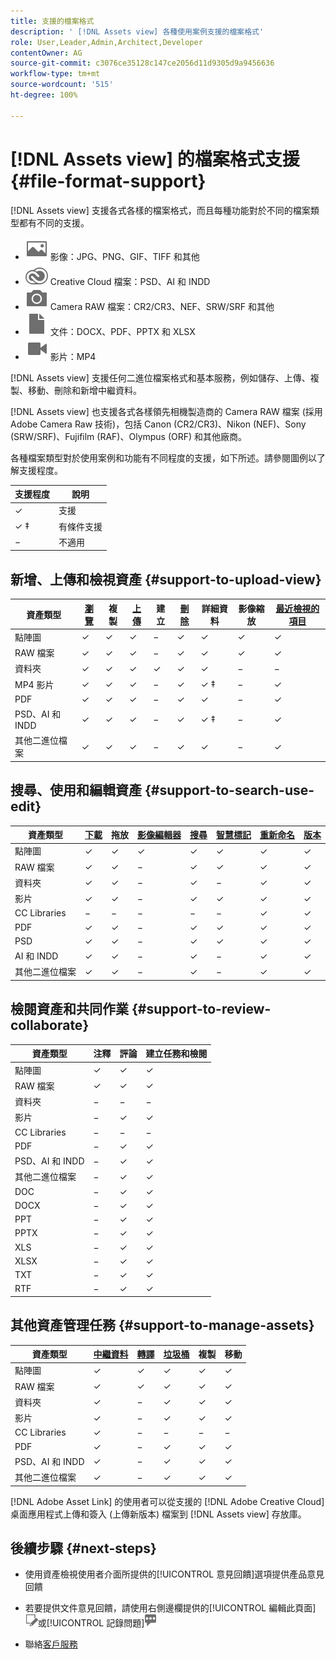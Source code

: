 ```yaml
---
title: 支援的檔案格式
description: ' [!DNL Assets view] 各種使用案例支援的檔案格式'
role: User,Leader,Admin,Architect,Developer
contentOwner: AG
source-git-commit: c3076ce35128c147ce2056d11d9305d9a9456636
workflow-type: tm+mt
source-wordcount: '515'
ht-degree: 100%

---
```


# [!DNL Assets view] 的檔案格式支援 {#file-format-support}

[!DNL Assets view] 支援各式各樣的檔案格式，而且每種功能對於不同的檔案類型都有不同的支援。

* ![影像檔案類型圖示](assets/image-icon.svg) 影像：JPG、PNG、GIF、TIFF 和其他
* ![creative cloudtype 圖示](assets/creative-cloud-files.svg) Creative Cloud 檔案：PSD、AI 和 INDD
* ![相機類型圖示](assets/camera-icon.svg) Camera RAW 檔案：CR2/CR3、NEF、SRW/SRF 和其他
* ![文字檔案類型圖示](assets/document-icon.svg) 文件：DOCX、PDF、PPTX 和 XLSX
* ![影片檔案類型圖示](assets/video-icon.svg) 影片：MP4

[!DNL Assets view] 支援任何二進位檔案格式和基本服務，例如儲存、上傳、複製、移動、刪除和新增中繼資料。

[!DNL Assets view] 也支援各式各樣領先相機製造商的 Camera RAW 檔案 (採用 Adobe Camera Raw 技術)，包括 Canon (CR2/CR3)、Nikon (NEF)、Sony (SRW/SRF)、Fujifilm (RAF)、Olympus (ORF) 和其他廠商。

各種檔案類型對於使用案例和功能有不同程度的支援，如下所述。請參閱圖例以了解支援程度。

| 支援程度 | 說明 |
|-------------------|-------------------------|
| ✓ | 支援 |
| ✓ ‡ | 有條件支援 |
| − | 不適用 |

## 新增、上傳和檢視資產 {#support-to-upload-view}

<!-- TBD: For AEM, AI files require the PDF option to be selected when saving the AI file.
-->

| 資產類型 | [瀏覽](/help/assets/navigate-assets-view.md) | 複製 | [上傳](/help/assets/add-delete-assets-view.md) | 建立 | [刪除](/help/assets/add-delete-assets-view.md#delete-assets) | 詳細資料 | 影像縮放 | [最近檢視的項目](/help/assets/navigate-assets-view.md) |
|-------------------|----------|----------|----------|----------|----------|-------------------|------------|-----------------|
| 點陣圖 | ✓ | ✓ | ✓ | − | ✓ | ✓ | ✓ | ✓ |
| RAW 檔案 | ✓ | ✓ | ✓ | − | ✓ | ✓ | ✓ | ✓ |
| 資料夾 | ✓ | ✓ | ✓ | ✓ | ✓ | ✓ | − | − |
| MP4 影片 | ✓ | ✓ | ✓ | − | ✓ | ✓ ‡ | − | ✓ |
| PDF | ✓ | ✓ | ✓ | − | ✓ | ✓ | − | ✓ |
| PSD、AI 和 INDD | ✓ | ✓ | ✓ | − | ✓ | ✓ ‡ | − | ✓ |
| 其他二進位檔案 | ✓ | ✓ | ✓ | − | ✓ | ✓ | − | ✓ |

<!-- Hiding CC Libraries (considered beta) as per PM feedback.
| CC Libraries  | &#10003; | &minus;  | &#10003; | &#10003; | &#10003; | &#10003; | &minus;    | &minus;         |
-->

## 搜尋、使用和編輯資產 {#support-to-search-use-edit}

| 資產類型 | [下載](/help/assets/manage-organize-assets-view.md#download) | 拖放 | [影像編輯器](/help/assets/edit-images-assets-view.md) | [搜尋](/help/assets/search-assets-view.md) | [智慧標記](/help/assets/metadata-assets-view.md#tags) | [重新命名](/help/assets/manage-organize-assets-view.md) | [版本](/help/assets/manage-organize-assets-view.md#versions-of-assets) |
|---------------|----------|---------------|--------------|----------|------------|----------|----------|
| 點陣圖 | ✓ | ✓ | ✓ | ✓ | ✓ | ✓ | ✓ |
| RAW 檔案 | ✓ | ✓ | − | ✓ | ✓ | ✓ | ✓ | ✓ |
| 資料夾 | ✓ | ✓ | − | ✓ | − | ✓ | ✓ |
| 影片 | ✓ | ✓ | − | ✓ | ✓ | ✓ | ✓ |
| CC Libraries | − | − | − | − | − | ✓ | ✓ |
| PDF | ✓ | ✓ | − | ✓ | ✓ | ✓ | ✓ |
| PSD | ✓ | ✓ | − | ✓ | ✓ | ✓ | ✓ |
| AI 和 INDD | ✓ | ✓ | − | ✓ | − | ✓ | ✓ |
| 其他二進位檔案 | ✓ | ✓ | − | ✓ | − | ✓ | ✓ |


## 檢閱資產和共同作業 {#support-to-review-collaborate}

| 資產類型 | 注釋 | 評論 | 建立任務和檢閱 |
|---------------|----------|----------|-------------------------|
| 點陣圖 | ✓ | ✓ | ✓ |
| RAW 檔案 | ✓ | ✓ | ✓ |
| 資料夾 | − | − | − |
| 影片 | − | ✓ | ✓ |
| CC Libraries | − | − | − |
| PDF | − | ✓ | ✓ |
| PSD、AI 和 INDD | − | ✓ | ✓ |
| 其他二進位檔案 | − | ✓ | ✓ |
| DOC | − | ✓ | ✓ |
| DOCX | − | ✓ | ✓ |
| PPT | − | ✓ | ✓ |
| PPTX | − | ✓ | ✓ |
| XLS | − | ✓ | ✓ |
| XLSX | − | ✓ | ✓ |
| TXT | − | ✓ | ✓ |
| RTF | − | ✓ | ✓ |

## 其他資產管理任務 {#support-to-manage-assets}

| 資產類型 | [中繼資料](/help/assets/metadata-assets-view.md) | [轉譯](/help/assets/add-delete-assets-view.md#renditions) | [垃圾桶](/help/assets/add-delete-assets-view.md#delete-assets) | 複製 | 移動 |
|---------------|-------------------|------------|----------|----------|----------|
| 點陣圖 | ✓ | ✓ | ✓ | ✓ | ✓ |
| RAW 檔案 | ✓ | ✓ | ✓ | ✓ | ✓ |
| 資料夾 | ✓ | − | ✓ | ✓ | ✓ |
| 影片 | ✓ | − | ✓ | ✓ | ✓ |
| CC Libraries | ✓ | − | − | − | − |
| PDF | ✓ | − | ✓ | ✓ | ✓ |
| PSD、AI 和 INDD | ✓ | − | ✓ | ✓ | ✓ |
| 其他二進位檔案 | ✓ | − | ✓ | ✓ | ✓ |

[!DNL Adobe Asset Link] 的使用者可以從支援的 [!DNL Adobe Creative Cloud] 桌面應用程式上傳和簽入 (上傳新版本) 檔案到 [!DNL Assets view] 存放庫。

<!-- TBD: Saving the template table separately for later use.
| Asset type    | Features |
|---------------|----------|
| Raster images |          |
| Folders       |          |
| Videos        |          |
| CC Libraries  |          |
| PDF files     |          |
| PSD           |          |
| AI            |          |
| INDD          |          |

>[!MORELIKETHIS]
>
>* []()
-->

## 後續步驟 {#next-steps}

* 使用資產檢視使用者介面所提供的[!UICONTROL 意見回饋]選項提供產品意見回饋

* 若要提供文件意見回饋，請使用右側邊欄提供的[!UICONTROL 編輯此頁面]![來編輯頁面](assets/do-not-localize/edit-page.png)或[!UICONTROL 記錄問題]![來建立 GitHub 問題](assets/do-not-localize/github-issue.png)

* 聯絡[客戶服務](https://experienceleague.adobe.com/?support-solution=General#support)
